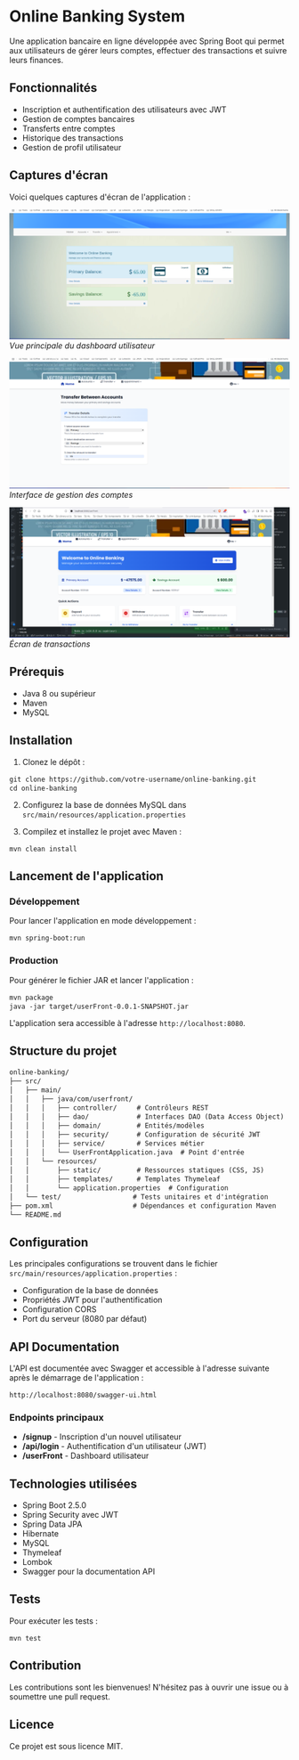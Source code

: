 # Online Banking System

Une application bancaire en ligne développée avec Spring Boot qui permet aux utilisateurs de gérer leurs comptes, effectuer des transactions et suivre leurs finances.

## Fonctionnalités

- Inscription et authentification des utilisateurs avec JWT
- Gestion de comptes bancaires
- Transferts entre comptes
- Historique des transactions
- Gestion de profil utilisateur

## Captures d'écran

Voici quelques captures d'écran de l'application :

![Capture d'écran 1](Screenshot%20from%202025-03-29%2003-30-35.png)
_Vue principale du dashboard utilisateur_

![Capture d'écran 2](Screenshot%20from%202025-03-29%2008-36-44.png)
_Interface de gestion des comptes_

![Capture d'écran 3](Screenshot%20from%202025-03-29%2012-22-04.png)
_Écran de transactions_

## Prérequis

- Java 8 ou supérieur
- Maven
- MySQL

## Installation

1. Clonez le dépôt :

```
git clone https://github.com/votre-username/online-banking.git
cd online-banking
```

2. Configurez la base de données MySQL dans `src/main/resources/application.properties`

3. Compilez et installez le projet avec Maven :

```
mvn clean install
```

## Lancement de l'application

### Développement

Pour lancer l'application en mode développement :

```
mvn spring-boot:run
```

### Production

Pour générer le fichier JAR et lancer l'application :

```
mvn package
java -jar target/userFront-0.0.1-SNAPSHOT.jar
```

L'application sera accessible à l'adresse `http://localhost:8080`.

## Structure du projet

```
online-banking/
├── src/
│   ├── main/
│   │   ├── java/com/userfront/
│   │   │   ├── controller/     # Contrôleurs REST
│   │   │   ├── dao/            # Interfaces DAO (Data Access Object)
│   │   │   ├── domain/         # Entités/modèles
│   │   │   ├── security/       # Configuration de sécurité JWT
│   │   │   ├── service/        # Services métier
│   │   │   └── UserFrontApplication.java  # Point d'entrée
│   │   └── resources/
│   │       ├── static/         # Ressources statiques (CSS, JS)
│   │       ├── templates/      # Templates Thymeleaf
│   │       └── application.properties  # Configuration
│   └── test/                  # Tests unitaires et d'intégration
├── pom.xml                    # Dépendances et configuration Maven
└── README.md
```

## Configuration

Les principales configurations se trouvent dans le fichier `src/main/resources/application.properties` :

- Configuration de la base de données
- Propriétés JWT pour l'authentification
- Configuration CORS
- Port du serveur (8080 par défaut)

## API Documentation

L'API est documentée avec Swagger et accessible à l'adresse suivante après le démarrage de l'application :

```
http://localhost:8080/swagger-ui.html
```

### Endpoints principaux

- **/signup** - Inscription d'un nouvel utilisateur
- **/api/login** - Authentification d'un utilisateur (JWT)
- **/userFront** - Dashboard utilisateur

## Technologies utilisées

- Spring Boot 2.5.0
- Spring Security avec JWT
- Spring Data JPA
- Hibernate
- MySQL
- Thymeleaf
- Lombok
- Swagger pour la documentation API

## Tests

Pour exécuter les tests :

```
mvn test
```

## Contribution

Les contributions sont les bienvenues! N'hésitez pas à ouvrir une issue ou à soumettre une pull request.

## Licence

Ce projet est sous licence MIT.
